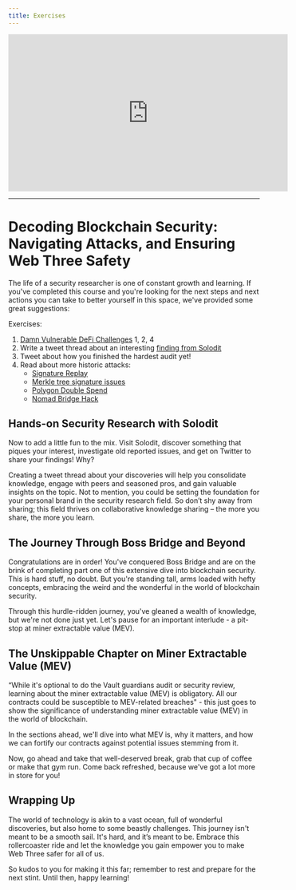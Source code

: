 ```yaml
---
title: Exercises
---
```


<iframe width="560" height="315" src="https://www.youtube.com/embed/a4mvVYS8e1I?si=Ulvn2mPDVk0fGaIU" title="YouTube video player" frameborder="0" allow="accelerometer; autoplay; clipboard-write; encrypted-media; gyroscope; picture-in-picture; web-share" allowfullscreen></iframe>

---

# Decoding Blockchain Security: Navigating Attacks, and Ensuring Web Three Safety

The life of a security researcher is one of constant growth and learning. If you've completed this course and you're looking for the next steps and next actions you can take to better yourself in this space, we've provided some great suggestions:

Exercises:

1. [Damn Vulnerable DeFi Challenges](https://www.damnvulnerabledefi.xyz/) 1, 2, 4
2. Write a tweet thread about an interesting [finding from Solodit](https://solodit.xyz/)
3. Tweet about how you finished the hardest audit yet!
4. Read about more historic attacks:
   - [Signature Replay](https://solodit.xyz/issues/router-signatures-can-be-replayed-when-executing-messages-on-the-destination-domain-spearbit-connext-pdf)
   - [Merkle tree signature issues](https://solodit.xyz/issues/m-14-merkle-tree-related-contracts-vulnerable-to-cross-chain-replay-attacks-code4rena-factorydao-factorydao-contest-git)
   - [Polygon Double Spend](https://medium.com/immunefi/polygon-double-spend-bug-fix-postmortem-2m-bounty-5a1db09db7f1)
   - [Nomad Bridge Hack](https://medium.com/immunefi/hack-analysis-nomad-bridge-august-2022-5aa63d53814a)

## Hands-on Security Research with Solodit

Now to add a little fun to the mix. Visit Solodit, discover something that piques your interest, investigate old reported issues, and get on Twitter to share your findings! Why?

Creating a tweet thread about your discoveries will help you consolidate knowledge, engage with peers and seasoned pros, and gain valuable insights on the topic. Not to mention, you could be setting the foundation for your personal brand in the security research field. So don’t shy away from sharing; this field thrives on collaborative knowledge sharing – the more you share, the more you learn.

## The Journey Through Boss Bridge and Beyond

Congratulations are in order! You've conquered Boss Bridge and are on the brink of completing part one of this extensive dive into blockchain security. This is hard stuff, no doubt. But you're standing tall, arms loaded with hefty concepts, embracing the weird and the wonderful in the world of blockchain security.

Through this hurdle-ridden journey, you've gleaned a wealth of knowledge, but we're not done just yet. Let's pause for an important interlude - a pit-stop at miner extractable value (MEV).

## The Unskippable Chapter on Miner Extractable Value (MEV)

“While it's optional to do the Vault guardians audit or security review, learning about the miner extractable value (MEV) is obligatory. All our contracts could be susceptible to MEV-related breaches" - this just goes to show the significance of understanding miner extractable value (MEV) in the world of blockchain.

In the sections ahead, we'll dive into what MEV is, why it matters, and how we can fortify our contracts against potential issues stemming from it.

Now, go ahead and take that well-deserved break, grab that cup of coffee or make that gym run. Come back refreshed, because we've got a lot more in store for you!

## Wrapping Up

The world of technology is akin to a vast ocean, full of wonderful discoveries, but also home to some beastly challenges. This journey isn't meant to be a smooth sail. It's hard, and it’s meant to be. Embrace this rollercoaster ride and let the knowledge you gain empower you to make Web Three safer for all of us.

So kudos to you for making it this far; remember to rest and prepare for the next stint. Until then, happy learning!
